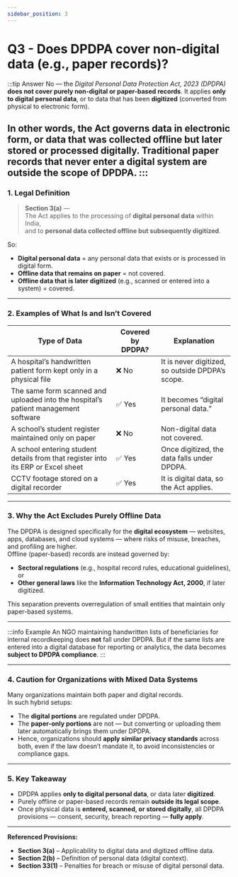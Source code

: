 ```yaml
---
sidebar_position: 3
---
```


# Q3 - Does DPDPA cover non-digital data (e.g., paper records)?

:::tip Answer
No — the *Digital Personal Data Protection Act, 2023 (DPDPA)* **does not cover purely non-digital or paper-based records**. It applies **only to digital personal data**, or to data that has been **digitized** (converted from physical to electronic form).

In other words, the Act governs **data in electronic form**, or **data that was collected offline but later stored or processed digitally**. Traditional paper records that never enter a digital system are **outside the scope** of DPDPA.
:::
---

### **1. Legal Definition**

> **Section 3(a)** —  
> The Act applies to the processing of **digital personal data** within India,  
> and to **personal data collected offline but subsequently digitized**.

So:
- **Digital personal data** = any personal data that exists or is processed in digital form.  
- **Offline data that remains on paper** = not covered.  
- **Offline data that is later digitized** (e.g., scanned or entered into a system) = covered.

---

### **2. Examples of What Is and Isn’t Covered**

| **Type of Data** | **Covered by DPDPA?** | **Explanation** |
|------------------|------------------------|-----------------|
| A hospital’s handwritten patient form kept only in a physical file | ❌ No | It is never digitized, so outside DPDPA’s scope. |
| The same form scanned and uploaded into the hospital’s patient management software | ✅ Yes | It becomes “digital personal data.” |
| A school’s student register maintained only on paper | ❌ No | Non-digital data not covered. |
| A school entering student details from that register into its ERP or Excel sheet | ✅ Yes | Once digitized, the data falls under DPDPA. |
| CCTV footage stored on a digital recorder | ✅ Yes | It is digital data, so the Act applies. |

---

### **3. Why the Act Excludes Purely Offline Data**

The DPDPA is designed specifically for the **digital ecosystem** — websites, apps, databases, and cloud systems — where risks of misuse, breaches, and profiling are higher.  
Offline (paper-based) records are instead governed by:
- **Sectoral regulations** (e.g., hospital record rules, educational guidelines), or  
- **Other general laws** like the **Information Technology Act, 2000**, if later digitized.

This separation prevents overregulation of small entities that maintain only paper-based systems.

---

:::info Example
An NGO maintaining handwritten lists of beneficiaries for internal recordkeeping does **not** fall under DPDPA. But if the same lists are entered into a digital database for reporting or analytics, the data becomes **subject to DPDPA compliance**.
:::

---

### **4. Caution for Organizations with Mixed Data Systems**

Many organizations maintain both paper and digital records.  
In such hybrid setups:
- The **digital portions** are regulated under DPDPA.  
- The **paper-only portions** are not — but converting or uploading them later automatically brings them under DPDPA.  
- Hence, organizations should **apply similar privacy standards** across both, even if the law doesn’t mandate it, to avoid inconsistencies or compliance gaps.

---

### **5. Key Takeaway**

- DPDPA applies **only to digital personal data**, or data later **digitized**.  
- Purely offline or paper-based records remain **outside its legal scope**.  
- Once physical data is **entered, scanned, or stored digitally**, all DPDPA provisions — consent, security, breach reporting — **fully apply**.

---

**Referenced Provisions:**  
- **Section 3(a)** – Applicability to digital data and digitized offline data.  
- **Section 2(b)** – Definition of personal data (digital context).  
- **Section 33(1)** – Penalties for breach or misuse of digital personal data.
